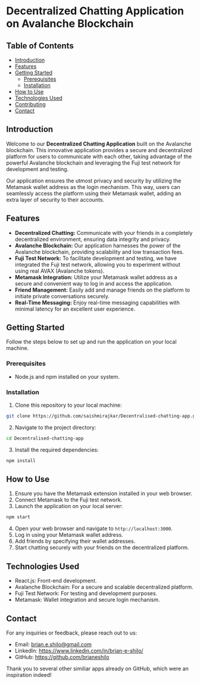 
# Decentralized Chatting Application on Avalanche Blockchain



## Table of Contents

- [Introduction](#introduction)
- [Features](#features)
- [Getting Started](#getting-started)
  - [Prerequisites](#prerequisites)
  - [Installation](#installation)
- [How to Use](#how-to-use)
- [Technologies Used](#technologies-used)
- [Contributing](#contributing)
- [Contact](#contact)

## Introduction

Welcome to our **Decentralized Chatting Application** built on the Avalanche blockchain. This innovative application provides a secure and decentralized platform for users to communicate with each other, taking advantage of the powerful Avalanche blockchain and leveraging the Fuji test network for development and testing.

Our application ensures the utmost privacy and security by utilizing the Metamask wallet address as the login mechanism. This way, users can seamlessly access the platform using their Metamask wallet, adding an extra layer of security to their accounts.

## Features

- **Decentralized Chatting:** Communicate with your friends in a completely decentralized environment, ensuring data integrity and privacy.
- **Avalanche Blockchain:** Our application harnesses the power of the Avalanche blockchain, providing scalability and low transaction fees.
- **Fuji Test Network:** To facilitate development and testing, we have integrated the Fuji test network, allowing you to experiment without using real AVAX (Avalanche tokens).
- **Metamask Integration:** Utilize your Metamask wallet address as a secure and convenient way to log in and access the application.
- **Friend Management:** Easily add and manage friends on the platform to initiate private conversations securely.
- **Real-Time Messaging:** Enjoy real-time messaging capabilities with minimal latency for an excellent user experience.

## Getting Started

Follow the steps below to set up and run the application on your local machine.

### Prerequisites

- Node.js and npm installed on your system.

### Installation

1. Clone this repository to your local machine:

```bash
git clone https://github.com/saishmirajkar/Decentralised-chatting-app.git
```

2. Navigate to the project directory:

```bash
cd Decentralised-chatting-app
```

3. Install the required dependencies:

```bash
npm install
```

## How to Use

1. Ensure you have the Metamask extension installed in your web browser.
2. Connect Metamask to the Fuji test network.
3. Launch the application on your local server:

```bash
npm start
```

4. Open your web browser and navigate to `http://localhost:3000`.
5. Log in using your Metamask wallet address.
6. Add friends by specifying their wallet addresses.
7. Start chatting securely with your friends on the decentralized platform.

## Technologies Used

- React.js: Front-end development.
- Avalanche Blockchain: For a secure and scalable decentralized platform.
- Fuji Test Network: For testing and development purposes.
- Metamask: Wallet integration and secure login mechanism.

## Contact

For any inquiries or feedback, please reach out to us:

- Email: brian.e.shilo@gmail.com
- LinkedIn: https://www.linkedin.com/in/brian-e-shilo/
- GitHub: https://github.com/brianeshilo

Thank you to several other similiar apps already on GitHub, which were an inspiration indeed!
